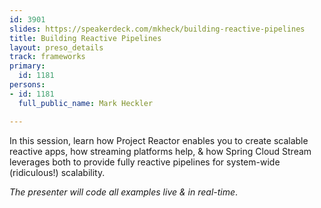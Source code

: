 ```yaml
---
id: 3901
slides: https://speakerdeck.com/mkheck/building-reactive-pipelines
title: Building Reactive Pipelines
layout: preso_details
track: frameworks
primary:
  id: 1181
persons:
- id: 1181
  full_public_name: Mark Heckler

---
```

In this session, learn how Project Reactor enables you to create scalable reactive apps, how streaming platforms help, & how Spring Cloud Stream leverages both to provide fully reactive pipelines for system-wide (ridiculous!) scalability.

_The presenter will code all examples live & in real-time_.
